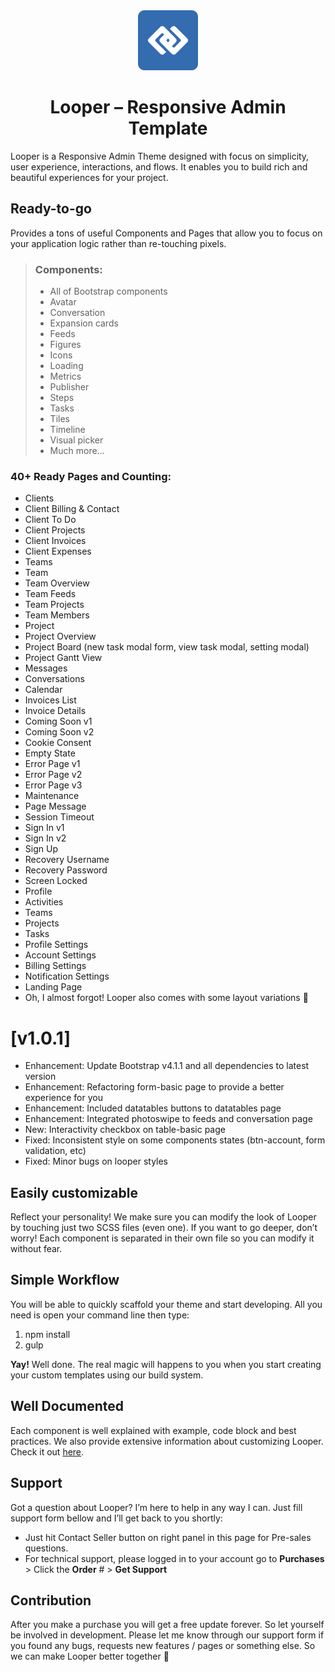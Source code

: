 <div align="center">
	<a href="index.html">
		<img src="https://github.com/billionbd/looper/blob/main/assets/apple-touch-icon.png?raw=true" alt="" width="96px">
  </a>
  <br>
  <h1>Looper – Responsive Admin Template</h1>
</div>
Looper is a Responsive Admin Theme designed with focus on simplicity, user experience, interactions, and flows. It enables you to build rich and beautiful experiences for your project.

## Ready-to-go

Provides a tons of useful Components and Pages that allow you to focus on your application logic rather than re-touching pixels.

> **<h3>Components:</h3>**
>
> - All of Bootstrap components
> - Avatar
> - Conversation
> - Expansion cards
> - Feeds
> - Figures
> - Icons
> - Loading
> - Metrics
> - Publisher
> - Steps
> - Tasks
> - Tiles
> - Timeline
> - Visual picker
> - Much more…

<h3>40+ Ready Pages and Counting:</h3>

- Clients
- Client Billing & Contact
- Client To Do
- Client Projects
- Client Invoices
- Client Expenses
- Teams
- Team
- Team Overview
- Team Feeds
- Team Projects
- Team Members
- Project
- Project Overview
- Project Board (new task modal form, view task modal, setting modal)
- Project Gantt View
- Messages
- Conversations
- Calendar
- Invoices List
- Invoice Details
- Coming Soon v1
- Coming Soon v2
- Cookie Consent
- Empty State
- Error Page v1
- Error Page v2
- Error Page v3
- Maintenance
- Page Message
- Session Timeout
- Sign In v1
- Sign In v2
- Sign Up
- Recovery Username
- Recovery Password
- Screen Locked
- Profile
- Activities
- Teams
- Projects
- Tasks
- Profile Settings
- Account Settings
- Billing Settings
- Notification Settings
- Landing Page
- Oh, I almost forgot! Looper also comes with some layout variations 🙂

# [v1.0.1]
- Enhancement: Update Bootstrap v4.1.1 and all dependencies to latest version
- Enhancement: Refactoring form-basic page to provide a better experience for you
- Enhancement: Included datatables buttons to datatables page
- Enhancement: Integrated photoswipe to feeds and conversation page
- New: Interactivity checkbox on table-basic page
- Fixed: Inconsistent style on some components states (btn-account, form validation, etc)
- Fixed: Minor bugs on looper styles

## Easily customizable

Reflect your personality! We make sure you can modify the look of Looper by touching just two SCSS files (even one). If you want to go deeper, don’t worry! Each component is separated in their own file so you can modify it without fear.

## Simple Workflow

You will be able to quickly scaffold your theme and start developing. All you need is open your command line then type:

1. npm install
2. gulp

<b>Yay!</b> Well done. The real magic will happens to you when you start creating your custom templates using our build system.

## Well Documented

Each component is well explained with example, code block and best practices. We also provide extensive information about customizing Looper. Check it out <a href="" target="_blank">here</a>.

## Support

Got a question about Looper? I’m here to help in any way I can. Just fill support form bellow and I’ll get back to you shortly:

- Just hit Contact Seller button on right panel in this page for Pre-sales questions.
- For technical support, please logged in to your account go to <b>Purchases</b> > Click the <b>Order</b> # > <b>Get Support</b>

## Contribution

After you make a purchase you will get a free update forever. So let yourself be involved in development. Please let me know through our support form if you found any bugs, requests new features / pages or something else. So we can make Looper better together 🙂
